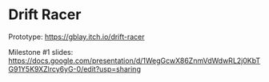 # Drift Racer



Prototype:
https://gblay.itch.io/drift-racer

Milestone #1 slides:
https://docs.google.com/presentation/d/1WegGcwX86ZnmVdWdwRL2j0KbTG91Y5K9XZlrcy6yG-0/edit?usp=sharing
